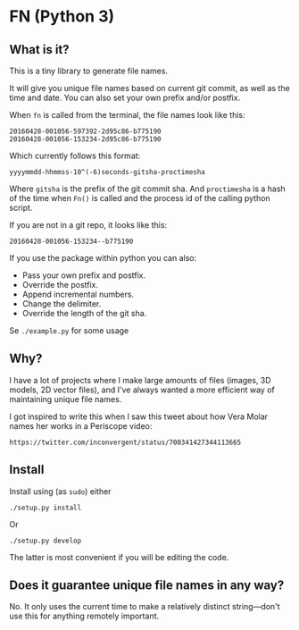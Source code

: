 # FN (Python 3)

## What is it?

This is a tiny library to generate file names.

It will give you unique file names based on current git commit, as well as the
time and date. You can also set your own prefix and/or postfix.

When `fn` is called from the terminal, the file names look like this:

    20160428-001056-597392-2d95c86-b775190
    20160428-001056-153234-2d95c86-b775190

Which currently follows this format:

    yyyymmdd-hhmmss-10^(-6)seconds-gitsha-proctimesha

Where `gitsha` is the prefix of the git commit sha. And `proctimesha` is a hash
of the time when `Fn()` is called and the process id of the calling python
script.

If you are not in a git repo, it looks like this:

    20160428-001056-153234--b775190

If you use the package within python you can also:

  - Pass your own prefix and postfix.
  - Override the postfix.
  - Append incremental numbers.
  - Change the delimiter.
  - Override the length of the git sha.

Se `./example.py` for some usage

## Why?

I have a lot of projects where I make large amounts of files (images, 3D
models, 2D vector files), and I've always wanted a more efficient way of
maintaining unique file names.

I got inspired to write this when I saw this tweet about how Vera Molar names
her works in a Periscope video:

    https://twitter.com/inconvergent/status/700341427344113665

## Install

Install using (as `sudo`) either

  `./setup.py install`

Or

  `./setup.py develop`

The latter is most convenient if you will be editing the code.

## Does it guarantee unique file names in any way?

No. It only uses the current time to make a relatively distinct string—don't
use this for anything remotely important.


